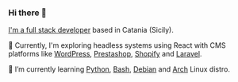### Hi there 👋

[I'm a full stack developer](https://www.alfiosalanitri.it/about.html) based in Catania (Sicily). 

🔭 Currently, I'm exploring headless systems using React with CMS platforms like [WordPress](https://wordpress.org/), [Prestashop](https://prestashop.com/), [Shopify](https://www.shopify.com/) and [Laravel](https://laravel.com/).

🌱 I’m currently learning [Python](https://www.python.org/), [Bash](https://www.gnu.org/software/bash/manual/bash.html), [Debian](https://www.debian.org/) and [Arch](https://wiki.archlinux.org/) Linux distro.
